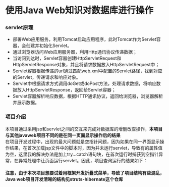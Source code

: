 # 使用Java Web知识对数据库进行操作
### servlet原理
* 部署Web应用服务，利用Tomcat启动应用程序，此时Tomcat作为Servlet容器，会创建并初始化Servlet。
* 通过浏览器访问Web应用服务器，利用Http通讯协议传递数据；
* 当访问到达时，Servlet容器创建HttpServletRequest和HttpServletResponse对象，并且将请求数据放入HttpServletRequest中；
* Servlet容器根据传递的url通过匹配web.xml中配置的Servlet路径，找到对应的Servlet，传递请求和响应对象。
* Servlet中根据请求方式调用doGet或doPost方法，处理请求数据，将响应数据放入HttpServletResponse，返回给Servlet容器；
* Servlet容器解析响应数据，根据HTTP通讯协议，返回给浏览器，浏览器解析并展示数据。

### 项目介绍
本项目通过采用jsp和servlet之间的交互来完成对数据库的增删改查操作，**本项目与其他javaweb项目不同的是在同一页面显示操作后的结果**<br>
在项目开发过程中，出现的最大问题就是空指针问题，因为如果在同一界面显示操作结果，在首次加载jsp文件中的脚本时，因为并未运行servlet，导致有的属性值为空，这里我的解决办法是加上try...catch语句块，在首次运行时捕获到空指针异常，在异常处理中让页面运行servlet。因此，项目查询运行的结果如下：
![]()


#### 注意，由于本次项目想要试着用框架开发折叠式菜单，导致了项目结构有些混乱，Java web项目开发清晰的结构见struts-hibernate这个仓库
